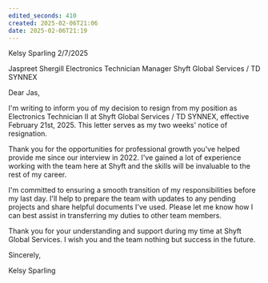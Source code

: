 ```yaml
---
edited_seconds: 410
created: 2025-02-06T21:06
date: 2025-02-06T21:19
---
```

Kelsy Sparling
2/7/2025

Jaspreet Shergill
Electronics Technician Manager
Shyft Global Services / TD SYNNEX

Dear Jas,

I'm writing to inform you of my decision to resign from my position as Electronics Technician II at Shyft Global Services / TD SYNNEX, effective February 21st, 2025. This letter serves as my two weeks' notice of resignation.

Thank you for the opportunities for professional growth you've helped provide me since our interview in 2022. I've gained a lot of experience working with the team here at Shyft and the skills will be invaluable to the rest of my career.

I'm committed to ensuring a smooth transition of my responsibilities before my last day. I'll help to prepare the team with updates to any pending projects and share helpful documents I've used. Please let me know how I can best assist in transferring my duties to other team members.

Thank you for your understanding and support during my time at Shyft Global Services. I wish you and the team nothing but success in the future.

Sincerely,



Kelsy Sparling